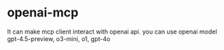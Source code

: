# openai-mcp
It can make mcp client interact with openai api. you can use openai model gpt-4.5-preview, o3-mini, o1, gpt-4o
